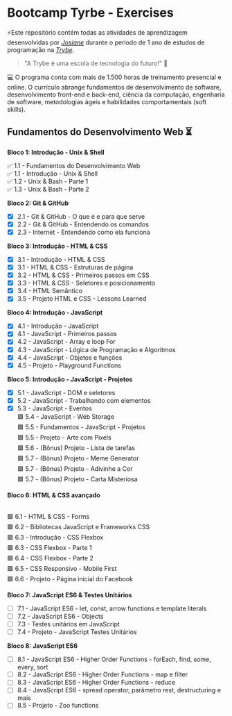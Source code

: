 # Bootcamp Tyrbe - Exercises  

⚡Este repositório contém todas as atividades de aprendizagem desenvolvidas por _[Josiane](www.linkedin.com/in/josiane-lima-coding)_ durante o período de 1 ano de estudos de programação na _[Trybe](https://www.betrybe.com/)_.

>"A Trybe é uma escola de tecnologia do futuro!" 🚀

💻 O programa conta com mais de 1.500 horas de treinamento presencial e online. O currículo abrange fundamentos de desenvolvimento de software, desenvolvimento front-end e back-end, ciência da computação, engenharia de software, metodologias ágeis e habilidades comportamentais (soft skills).

## Fundamentos do Desenvolvimento Web ⏳

<strong>Bloco 1: Introdução - Unix & Shell</strong>

✅ 1.1 - Fundamentos do Desenvolvimento Web<br>
✅ 1.1 - Introdução - Unix & Shell<br>
✅ 1.2 - Unix & Bash - Parte 1<br>
✅ 1.3 - Unix & Bash - Parte 2

<strong>Bloco 2: Git & GitHub</strong>

- [x] 2.1 - Git & GitHub  - O que é e para que serve
- [x] 2.2 - Git & GitHub - Entendendo os comandos
- [x] 2.3 - Internet - Entendendo como ela funciona

<strong>Bloco 3: Introdução - HTML & CSS</strong>

- [x] 3.1 - Introdução - HTML & CSS
- [x] 3.1 - HTML & CSS - Estruturas de página
- [x] 3.2 - HTML & CSS - Primeiros passos em CSS
- [x] 3.3 - HTML & CSS - Seletores e posicionamento
- [x] 3.4 - HTML Semântico
- [x] 3.5 - Projeto HTML e CSS - Lessons Learned

<strong>Bloco 4: Introdução - JavaScript</strong>

- [x] 4.1 - Introdução - JavaScript
- [x] 4.1 - JavaScript - Primeiros passos
- [x] 4.2 - JavaScript - Array e loop For
- [x] 4.3 - JavaScript - Lógica de Programação e Algoritmos
- [x] 4.4 - JavaScript - Objetos e funções
- [x] 4.5 - Projeto - Playground Functions

<strong>Bloco 5: Introdução - JavaScript - Projetos</strong>

- [x] 5.1 - JavaScript - DOM e seletores
- [x] 5.2 - JavaScript - Trabalhando com elementos
- [x] 5.3 - JavaScript - Eventos
<br>🟩 5.4 - JavaScript - Web Storage
<br>🟩 5.5 - Fundamentos - JavaScript - Projetos
<br>🟩 5.5 - Projeto - Arte com Pixels
<br>🟩 5.6 - (Bônus) Projeto - Lista de tarefas
<br>🟩 5.7 - (Bônus) Projeto - Meme Generator
<br>🟩 5.7 - (Bônus) Projeto - Adivinhe a Cor
<br>🟩 5.7 - (Bônus) Projeto - Carta Misteriosa

<strong>Bloco 6: HTML & CSS avançado</strong>

<br>🟩 6.1 - HTML & CSS - Forms
<br>🟩 6.2 - Bibliotecas JavaScript e Frameworks CSS
<br>🟩 6.3 - Introdução - CSS Flexbox
<br>🟩 6.3 - CSS Flexbox - Parte 1
<br>🟩 6.4 - CSS Flexbox - Parte 2
<br>🟩 6.5 - CSS Responsivo - Mobile First
<br>🟩 6.6 - Projeto - Página inicial do Facebook

<strong>Bloco 7: JavaScript ES6 & Testes Unitários</strong>

- [ ] 7.1 - JavaScript ES6 - let, const, arrow functions e template literals
- [ ] 7.2 - JavaScript ES6 - Objects
- [ ] 7.3 - Testes unitários em JavaScript
- [ ] 7.4 - Projeto - JavaScript Testes Unitários

<strong>Bloco 8: JavaScript ES6</strong>

- [ ] 8.1 - JavaScript ES6 - Higher Order Functions - forEach, find, some, every, sort
- [ ] 8.2 - JavaScript ES6 - Higher Order Functions - map e filter
- [ ] 8.3 - JavaScript ES6 - Higher Order Functions - reduce
- [ ] 8.4 - JavaScript ES6 - spread operator, parâmetro rest, destructuring e mais
- [ ] 8.5 - Projeto - Zoo functions
